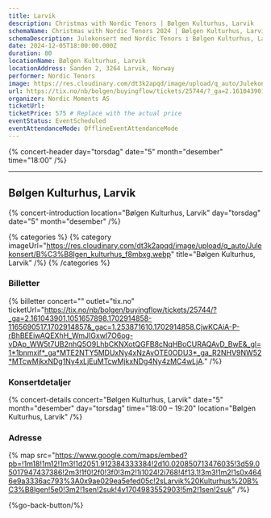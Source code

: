 ```yaml
---
title: Larvik
description: Christmas with Nordic Tenors | Bølgen Kulturhus, Larvik
schemaName: Christmas with Nordic Tenors 2024 | Bølgen Kulturhus, Larvik
schemaDescription: Julekonsert med Nordic Tenors i Bølgen Kulturhus, Larvik
date: 2024-12-05T18:00:00.000Z
duration: 80
locationName: Bølgen Kulturhus, Larvik
locationAddress: Sanden 2, 3264 Larvik, Norway
performer: Nordic Tenors
image: https://res.cloudinary.com/dt3k2apqd/image/upload/q_auto/Julekonsert/B%C3%B8lgen_OG_n2mt7r.webp
url: https://tix.no/nb/bolgen/buyingflow/tickets/25744/?_ga=2.161043901.1051657898.1702914858-1165690517.1702914857&_gac=1.253871610.1702914858.CjwKCAiA-P-rBhBEEiwAQEXhH_WmJIGxwI7O6og-vDAp_WW5t7UB2nhQ5O9LhbCKNXotQGFB8cNqHBoCURAQAvD_BwE&_gl=1*1bnmxif*_ga*MTE2NTY5MDUxNy4xNzAyOTE0ODU3*_ga_R2NHV9NW52*MTcwMjkxNDg1Ny4xLjEuMTcwMjkxNDg4Ny4zMC4wLjA.
organizer: Nordic Moments AS
ticketUrl:
ticketPrice: 575 # Replace with the actual price
eventStatus: EventScheduled
eventAttendanceMode: OfflineEventAttendanceMode
---
```


{% concert-header day="torsdag" date="5" month="desember" time="18:00" /%}

---

## Bølgen Kulturhus, Larvik

{% concert-introduction location="Bølgen Kulturhus, Larvik" day="torsdag" date="5" month="desember" /%}

{% categories %}
{% category imageUrl="https://res.cloudinary.com/dt3k2apqd/image/upload/q_auto/Julekonsert/B%C3%B8lgen_kulturhus_f8mbxg.webp" title="Bølgen Kulturhus, Larvik" /%}
{% /categories %}

### Billetter

{% billetter concert="" outlet="tix.no" ticketUrl="https://tix.no/nb/bolgen/buyingflow/tickets/25744/?_ga=2.161043901.1051657898.1702914858-1165690517.1702914857&_gac=1.253871610.1702914858.CjwKCAiA-P-rBhBEEiwAQEXhH_WmJIGxwI7O6og-vDAp_WW5t7UB2nhQ5O9LhbCKNXotQGFB8cNqHBoCURAQAvD_BwE&_gl=1*1bnmxif*_ga*MTE2NTY5MDUxNy4xNzAyOTE0ODU3*_ga_R2NHV9NW52*MTcwMjkxNDg1Ny4xLjEuMTcwMjkxNDg4Ny4zMC4wLjA." /%}

### Konsertdetaljer

{% concert-details concert="Bølgen Kulturhus, Larvik" date="5" month="desember" day="torsdag" time="18:00 – 19:20" location="Bølgen Kulturhus, Larvik" /%}

### Adresse

{% map src="https://www.google.com/maps/embed?pb=!1m18!1m12!1m3!1d2051.912384333384!2d10.020850713476035!3d59.05017947437386!2m3!1f0!2f0!3f0!3m2!1i1024!2i768!4f13.1!3m3!1m2!1s0x4646e9a3336ac793%3A0x9ae029ea5efed05c!2sLarvik%20Kulturhus%20B%C3%B8lgen!5e0!3m2!1sen!2suk!4v1704983552903!5m2!1sen!2suk" /%}

{%go-back-button/%}
